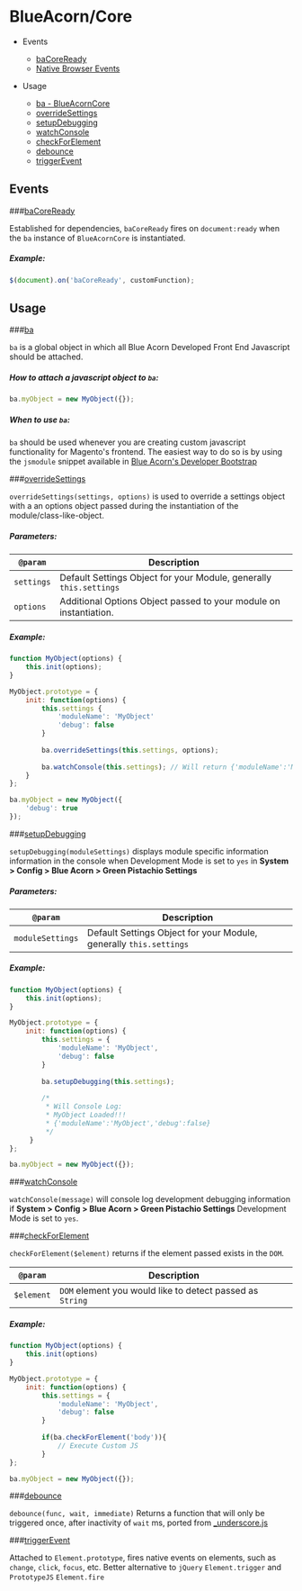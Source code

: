 # BlueAcorn/Core

* Events
	*  [baCoreReady](#ready)
	*  [Native Browser Events](#native)

* Usage
    * [ba - BlueAcornCore](#ba)
    * [overrideSettings](#overridesettings)
    * [setupDebugging](#setupdebugging)
    * [watchConsole](#watch)
    * [checkForElement](#check)
    * [debounce](#debounce)
    * [triggerEvent](#triggerEvent)

## Events

###[baCoreReady](id:ready)

Established for dependencies, `baCoreReady` fires on `document:ready` when the `ba` instance of `BlueAcornCore` is instantiated. 

##### Example:
```javascript
$(document).on('baCoreReady', customFunction);
```
## Usage

###[ba](id:ba)

`ba` is a global object in which all Blue Acorn Developed Front End Javascript should be attached.

##### How to attach a javascript object to `ba`:
```javascript
ba.myObject = new MyObject({});
```
##### When to use `ba`:

`ba` should be used whenever you are creating custom javascript functionality for Magento's frontend.  The easiest way to do so is by using the `jsmodule` snippet available in [Blue Acorn's Developer Bootstrap](https://github.com/BlueAcornInc/developer-bootstrap)

###[overrideSettings](id:overridesettings)

`overrideSettings(settings, options)` is used to override a settings object with a an options object passed during the instantiation of the module/class-like-object.

##### Parameters:

| `@param` | Description |
|----------|-------------|
| `settings` | Default Settings Object for your Module, generally `this.settings` |
| `options` | Additional Options Object passed to your module on instantiation. |

##### Example:
```javascript
function MyObject(options) {
	this.init(options);
}

MyObject.prototype = {
	init: function(options) {
		this.settings {
			'moduleName': 'MyObject'
			'debug': false
		}
		
		ba.overrideSettings(this.settings, options);
		
		ba.watchConsole(this.settings); // Will return {'moduleName':'MyObject','debug':true}
	}
};

ba.myObject = new MyObject({
	'debug': true
});
```

###[setupDebugging](id:setupdebugging)

`setupDebugging(moduleSettings)` displays module specific information information in the console when Development Mode is set to `yes` in **System > Config > Blue Acorn > Green Pistachio Settings**

##### Parameters:

| `@param` | Description |
|----------|-------------|
| `moduleSettings` | Default Settings Object for your Module, generally `this.settings` |

##### Example:
```javascript
function MyObject(options) {
	this.init(options);
}

MyObject.prototype = {
	init: function(options) {
		this.settings = {
			'moduleName': 'MyObject',
			'debug': false
		}
	
		ba.setupDebugging(this.settings);
		
		/* 
		 * Will Console Log:
		 * MyObject Loaded!!!
		 * {'moduleName':'MyObject','debug':false}
		 */
	 }
};

ba.myObject = new MyObject({});
```	
###[watchConsole](id:watch)

`watchConsole(message)` will console log development debugging information if **System > Config > Blue Acorn > Green Pistachio Settings** Development Mode is set to `yes`.

###[checkForElement](id:check)

`checkForElement($element)` returns if the element passed exists in the `DOM`.

| `@param` | Description |
|----------|-------------|
| `$element` | `DOM` element you would like to detect passed as `String` |

##### Example:
```javascript
function MyObject(options) {
	this.init(options)
}

MyObject.prototype = {
	init: function(options) {
		this.settings = {
			'moduleName': 'MyObject',
			'debug': false
		}
		
		if(ba.checkForElement('body')){
			// Execute Custom JS
		}
};

ba.myObject = new MyObject({});
```	
###[debounce](id:debounce)

`debounce(func, wait, immediate)`  Returns a function that will only be triggered once, after inactivity of `wait` ms, ported from [_underscore.js](http://underscorejs.org/docs/underscore.html)

###[triggerEvent](id:triggerEvent)

Attached to `Element.prototype`, fires native events on elements, such as `change`, `click`, `focus`, etc.  Better alternative to `jQuery` `Element.trigger` and `PrototypeJS` `Element.fire`
